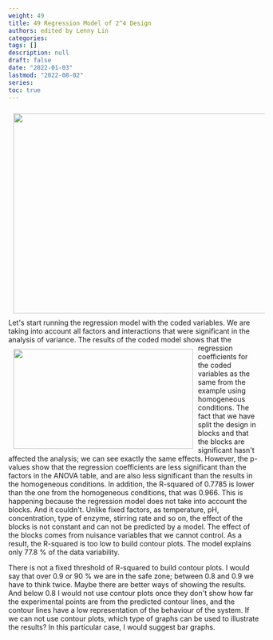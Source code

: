 ```yaml
---
weight: 49
title: 49 Regression Model of 2^4 Design
authors: edited by Lenny Lin
categories: 
tags: []
description: null
draft: false
date: "2022-01-03"
lastmod: "2022-08-02"
series: 
toc: true
---
```





<!--more-->
<img width ="720" height= "400" src = "/docs/images/Screenshot 2022-08-04 221740.png" style ="float: left" HSPACE="10" VSPACE="10"/>
Let's start running the regression model with the coded variables. We are taking into account all factors and interactions that were significant in the analysis of variance. 
<img width ="360" height= "200" src = "/docs/images/Screenshot 2022-08-04 221950.png" style ="float: left" HSPACE="10" VSPACE="10"/>
The results of the coded model shows that the regression coefficients for the coded variables as the same from the example using homogeneous conditions. The fact that we have split the design in blocks and that the blocks are significant hasn't affected the analysis; we can see exactly the same effects. However, the p-values show that the regression coefficients are less significant than the factors in the ANOVA table, and are also less significant than the results in the homogeneous conditions. In addition, the R-squared of 0.7785 is lower than the one from the homogeneous conditions, that was 0.966. This is happening because the regression model does not take into account the blocks. And it couldn't. Unlike fixed factors, as temperature, pH, concentration, type of enzyme, stirring rate and so on, the effect of the blocks is not constant and can not be predicted by a model. The effect of the blocks comes from nuisance variables that we cannot control. As a result, the R-squared is too low to build contour plots. The model explains only 77.8 % of the data variability.   

There is not a fixed threshold of R-squared to build contour plots. I would say that over 0.9 or 90 % we are in the safe zone; between 0.8 and 0.9 we have to think twice. Maybe there are better ways of showing the results. And below 0.8 I would not use contour plots once they don't show how far the experimental points are from the predicted contour lines, and the contour lines have a low representation of the behaviour of the system. If we can not use contour plots, which type of graphs can be used to illustrate the results? In this particular case, I would suggest bar graphs. 